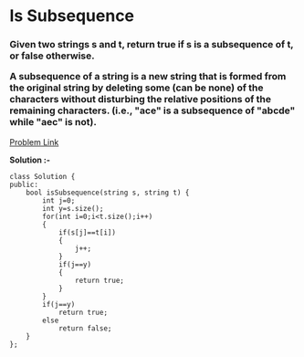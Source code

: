 # Is Subsequence

<h3>
Given two strings s and t, return true if s is a subsequence of t, or false otherwise.

A subsequence of a string is a new string that is formed from the original string by deleting some (can be none) of the characters without disturbing the relative positions of the remaining characters. (i.e., "ace" is a subsequence of "abcde" while "aec" is not).
</h3>

[Problem Link](https://leetcode.com/problems/is-subsequence/description/)

**Solution :-**

```
class Solution {
public:
    bool isSubsequence(string s, string t) {
        int j=0;
        int y=s.size();
        for(int i=0;i<t.size();i++)
        {
            if(s[j]==t[i])
            {
                j++;
            }
            if(j==y)
            {
                return true;
            }
        }
        if(j==y)
            return true;
        else
            return false;
    }
};
```
